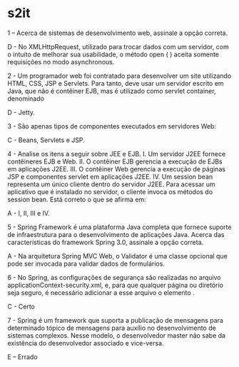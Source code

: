 # s2it

1 – Acerca de sistemas de desenvolvimento web, assinale a opção correta.

D - No XMLHttpRequest, utilizado para trocar dados com um servidor, com o intuito de melhorar sua usabilidade, o método open ( ) aceita somente requisições no modo asynchronous. 


2 - Um programador web foi contratado para desenvolver um site utilizando HTML, CSS, JSP e Servlets. Para tanto, deve usar um servidor escrito em Java, que não é contêiner EJB, mas é utilizado como servlet container, denominado 

D - Jetty. 


3 - São apenas tipos de componentes executados em servidores Web: 

C - Beans, Servlets e JSP. 


4 - Analise os itens a seguir sobre JEE e EJB. 
I. Um servidor J2EE fornece contêineres EJB e Web.
II. O contêiner EJB gerencia a execução de EJBs em aplicações J2EE.
III. O contêiner Web gerencia a execução de páginas JSP e componentes servlet em aplicações J2EE.
IV. Um session bean representa um único cliente dentro do servidor J2EE. Para acessar um aplicativo que é instalado no servidor, o cliente invoca os métodos do session bean.
Está correto o que se afirma em: 

A - I, II, III e IV. 


5 - Spring Framework é uma plataforma Java completa que fornece suporte de infraestrutura para o desenvolvimento de aplicações Java. Acerca das características do framework Spring 3.0, assinale a opção correta. 

A - Na arquitetura Spring MVC Web, o Validator é uma classe opcional que pode ser invocada para validar dados de formulários.


6 - No Spring, as configurações de segurança são realizadas no arquivo applicationContext-security.xml, e, para que qualquer página ou diretório seja seguro, é necessário adicionar a esse arquivo o elemento . 

C - Certo 


7 - Spring é um framework que suporta a publicação de mensagens para determinado tópico de mensagens para auxílio no desenvolvimento de sistemas complexos. Nesse modelo, o desenvolvedor master não sabe da existência do desenvolvedor associado e vice-versa. 

E – Errado 
